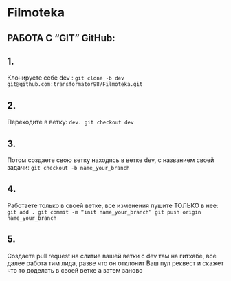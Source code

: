 # Filmoteka

## РАБОТА C “GIT” GitHub:

## 1.

Клонируете себе dev :
`git clone -b dev git@github.com:transformator98/Filmoteka.git`

## 2.

Переходите в ветку: `dev. git checkout dev`

## 3.

Потом создаете свою ветку находясь в ветке dev, с названием своей задачи:
`git checkout -b name_your_branch`

## 4.

Работаете только в своей ветке, все изменения пушите ТОЛЬКО в нее:
`git add . git commit -m “init name_your_branch” git push origin name_your_branch`

## 5.

Создаете pull request на слитие вашей ветки с dev там на гитхабе, все далее
работа тим лида, разве что он отклонит Ваш пул реквест и скажет что то доделать
в своей ветке а затем заново
